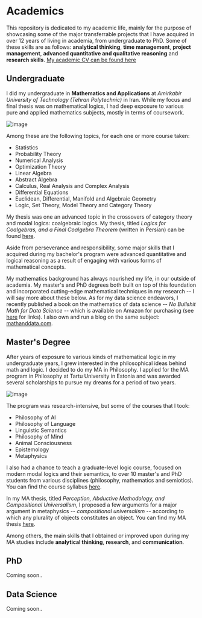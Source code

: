 # Academics
This repository is dedicated to my academic life, mainly for the purpose of showcasing some of the major transferrable projects that I have acquired in over 12 years of living in academia, from undergraduate to PhD. Some of these skills are as follows: **analytical thinking**, **time management**, **project management**, **advanced quantitative and qualitative reasoning** and **research skills**. [My academic CV can be found here](https://drive.google.com/file/d/1ITlkwcnUVF85qjkpPhkJ4s8CWt6H3TVl/view?usp=sharing)


## Undergraduate
I did my undergraduate in **Mathematics and Applications** at *Amirkabir University of Technology (Tehran Polytechnic)* in Iran. While my focus and final thesis was on mathematical logics, I had deep exposure to various pure and applied mathematics subjects, mostly in terms of coursework. 

![image](https://www.inria.fr/sites/default/files/2023-04/math-work-1826x1027.jpg)

Among these are the following topics, for each one or more course taken:
- Statistics
- Probability Theory
- Numerical Analysis
- Optimization Theory
- Linear Algebra
- Abstract Algebra
- Calculus, Real Analysis and Complex Analysis
- Differential Equations
- Euclidean, Differential, Manifold and Algebraic Geometry
- Logic, Set Theory, Model Theory and Category Theory

My thesis was one an advanced topic in the crossovers of category theory and modal logics: coalgebraic logics. My thesis, titled *Logics for Coalgebras, and a Final Coalgebra Theorem* (written in Persian) can be found [here](http://amirkiani.ucalgaryblogs.ca/files/2020/10/Logics-For-Coalgebras-and-a-Final-Coalgebra-Theorem.pdf).

Aside from perseverance and responsibility, some major skills that I acquired during my bachelor's program were advanced quantitative and logical reasoning as a result of engaging with various forms of mathematical concepts.

My mathematics background has always nourished my life, in our outside of academia. My master's and PhD degrees both built on top of this foundation and incorporated cutting-edge mathematical techniques in my research -- I will say more about these below. As for my data science endeavors, I recently published a book on the mathematics of data science -- *No Bullshit Math for Data Science* -- which is available on Amazon for purchasing (see [here](https://mathanddata.com/bookstore/) for links). I also own and run a blog on the same subject: [mathanddata.com](https://mathanddata.com).

## Master's Degree
After years of exposure to various kinds of mathematical logic in my undergraduate years, I grew interested in the philosophical ideas behind math and logic. I decided to do my MA in Philosophy. I applied for the MA program in Philosophy at Tartu University in Estonia and was awarded several scholarships to pursue my dreams for a period of two years. 

![image](https://github.com/amirkiaml/Academics/assets/109314151/6b4ad7ef-230c-4b08-bae9-3ff7b8148eeb)


The program was research-intensive, but some of the courses that I took:

- Philosophy of AI
- Philosophy of Language
- Linguistic Semantics
- Philosophy of Mind
- Animal Consciousness
- Epistemology
- Metaphysics

I also had a chance to teach a graduate-level logic course, focused on modern modal logics and their semantics, to over 10 master's and PhD students from various disciplines (philosophy, mathematics and semiotics). You can find the course syllabus [here](http://amirkiani.ucalgaryblogs.ca/files/2020/10/Course-Description.pdf).

In my MA thesis, titled *Perception, Abductive Methodology, and Compositional Universalism*, I proposed a few arguments for a major argument in metaphysics -- *compositional universalism* -- according to which any plurality of objects constitutes an object. You can find my MA thesis [here](http://amirkiani.ucalgaryblogs.ca/files/2020/10/MA-Thesis.pdf).

Among others, the main skills that I obtained or improved upon during my MA studies include **analytical thinking**, **research**, and **communication**.

## PhD

Coming soon..

## Data Science

Coming soon..
